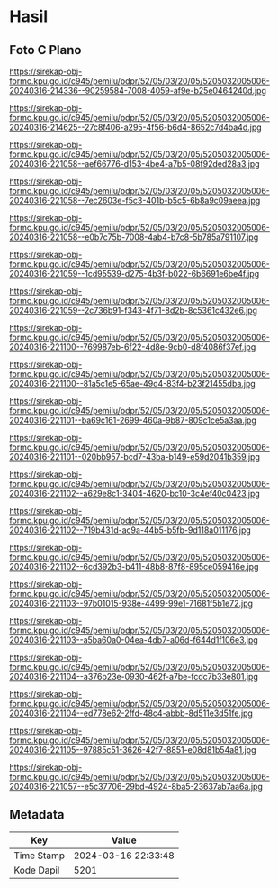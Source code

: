 # Hasil

## Foto C Plano

https://sirekap-obj-formc.kpu.go.id/c945/pemilu/pdpr/52/05/03/20/05/5205032005006-20240316-214336--90259584-7008-4059-af9e-b25e0464240d.jpg

https://sirekap-obj-formc.kpu.go.id/c945/pemilu/pdpr/52/05/03/20/05/5205032005006-20240316-214625--27c8f406-a295-4f56-b6d4-8652c7d4ba4d.jpg

https://sirekap-obj-formc.kpu.go.id/c945/pemilu/pdpr/52/05/03/20/05/5205032005006-20240316-221058--aef66776-d153-4be4-a7b5-08f92ded28a3.jpg

https://sirekap-obj-formc.kpu.go.id/c945/pemilu/pdpr/52/05/03/20/05/5205032005006-20240316-221058--7ec2603e-f5c3-401b-b5c5-6b8a9c09aeea.jpg

https://sirekap-obj-formc.kpu.go.id/c945/pemilu/pdpr/52/05/03/20/05/5205032005006-20240316-221058--e0b7c75b-7008-4ab4-b7c8-5b785a791107.jpg

https://sirekap-obj-formc.kpu.go.id/c945/pemilu/pdpr/52/05/03/20/05/5205032005006-20240316-221059--1cd95539-d275-4b3f-b022-6b6691e6be4f.jpg

https://sirekap-obj-formc.kpu.go.id/c945/pemilu/pdpr/52/05/03/20/05/5205032005006-20240316-221059--2c736b91-f343-4f71-8d2b-8c5361c432e6.jpg

https://sirekap-obj-formc.kpu.go.id/c945/pemilu/pdpr/52/05/03/20/05/5205032005006-20240316-221100--769987eb-6f22-4d8e-9cb0-d8f4086f37ef.jpg

https://sirekap-obj-formc.kpu.go.id/c945/pemilu/pdpr/52/05/03/20/05/5205032005006-20240316-221100--81a5c1e5-65ae-49d4-83f4-b23f21455dba.jpg

https://sirekap-obj-formc.kpu.go.id/c945/pemilu/pdpr/52/05/03/20/05/5205032005006-20240316-221101--ba69c161-2699-460a-9b87-809c1ce5a3aa.jpg

https://sirekap-obj-formc.kpu.go.id/c945/pemilu/pdpr/52/05/03/20/05/5205032005006-20240316-221101--020bb957-bcd7-43ba-b149-e59d2041b359.jpg

https://sirekap-obj-formc.kpu.go.id/c945/pemilu/pdpr/52/05/03/20/05/5205032005006-20240316-221102--a629e8c1-3404-4620-bc10-3c4ef40c0423.jpg

https://sirekap-obj-formc.kpu.go.id/c945/pemilu/pdpr/52/05/03/20/05/5205032005006-20240316-221102--719b431d-ac9a-44b5-b5fb-9d118a011176.jpg

https://sirekap-obj-formc.kpu.go.id/c945/pemilu/pdpr/52/05/03/20/05/5205032005006-20240316-221102--6cd392b3-b411-48b8-87f8-895ce059416e.jpg

https://sirekap-obj-formc.kpu.go.id/c945/pemilu/pdpr/52/05/03/20/05/5205032005006-20240316-221103--97b01015-938e-4499-99e1-71681f5b1e72.jpg

https://sirekap-obj-formc.kpu.go.id/c945/pemilu/pdpr/52/05/03/20/05/5205032005006-20240316-221103--a5ba60a0-04ea-4db7-a06d-f644d1f106e3.jpg

https://sirekap-obj-formc.kpu.go.id/c945/pemilu/pdpr/52/05/03/20/05/5205032005006-20240316-221104--a376b23e-0930-462f-a7be-fcdc7b33e801.jpg

https://sirekap-obj-formc.kpu.go.id/c945/pemilu/pdpr/52/05/03/20/05/5205032005006-20240316-221104--ed778e62-2ffd-48c4-abbb-8d511e3d51fe.jpg

https://sirekap-obj-formc.kpu.go.id/c945/pemilu/pdpr/52/05/03/20/05/5205032005006-20240316-221105--97885c51-3626-42f7-8851-e08d81b54a81.jpg

https://sirekap-obj-formc.kpu.go.id/c945/pemilu/pdpr/52/05/03/20/05/5205032005006-20240316-221057--e5c37706-29bd-4924-8ba5-23637ab7aa6a.jpg


## Metadata

| Key        | Value               |
| ---------- | ------------------- |
| Time Stamp | 2024-03-16 22:33:48 |
| Kode Dapil | 5201                |



